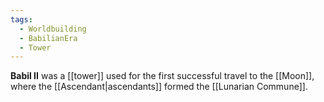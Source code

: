 ```yaml
---
tags:
  - Worldbuilding
  - BabilianEra
  - Tower
---
```

**Babil II** was a [[tower]] used for the first successful travel to the [[Moon]], where the [[Ascendant|ascendants]] formed the [[Lunarian Commune]].